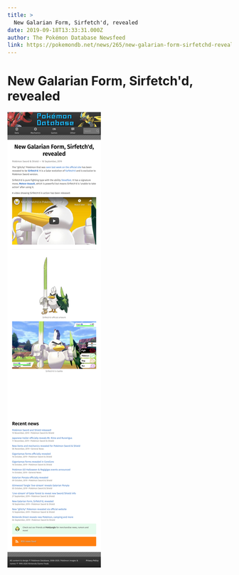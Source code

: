 ```yaml
---
title: >
  New Galarian Form, Sirfetch'd, revealed
date: 2019-09-18T13:33:31.000Z
author: The Pokémon Database Newsfeed
link: https://pokemondb.net/news/265/new-galarian-form-sirfetchd-revealed
---
```

# New Galarian Form, Sirfetch&#39;d, revealed

[![New Galarian Form, Sirfetch&#39;d, revealed](./screenshot.png)](https://pokemondb.net/news/265/new-galarian-form-sirfetchd-revealed)
